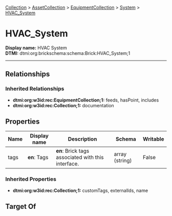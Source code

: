 [Collection](../../../Collection.md) > [AssetCollection](../../AssetCollection.md) > [EquipmentCollection](../EquipmentCollection.md) > [System](System.md) > [HVAC_System](#)
# HVAC_System

**Display name:** HVAC System<br />
**DTMI:** dtmi:org:brickschema:schema:Brick:HVAC_System;1

---
## Relationships
### Inherited Relationships
* **dtmi:org:w3id:rec:EquipmentCollection;1:** feeds, hasPoint, includes
* **dtmi:org:w3id:rec:Collection;1:** documentation
## Properties
|Name|Display name|Description|Schema|Writable|
|-|-|-|-|-|
|tags|**en**: Tags|**en**: Brick tags associated with this interface.|array (string)|False|
### Inherited Properties
* **dtmi:org:w3id:rec:Collection;1:** customTags, externalIds, name
## Target Of
